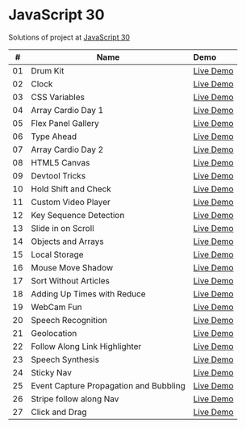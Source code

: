 # JavaScript 30

Solutions of project at [JavaScript 30](https://courses.wesbos.com/account/access/5fec20de3a75762422aab859/view/194130650)

|  #  | Name                                   | Demo                                                                                              |
| :-: | -------------------------------------- | :------------------------------------------------------------------------------------------------ |
| 01  | Drum Kit                               | [Live Demo](https://sarangwadode.github.io/javascript30/Drum-Kit/)                                |
| 02  | Clock                                  | [Live Demo](https://sarangwadode.github.io/javascript30/Clock/)                                   |
| 03  | CSS Variables                          | [Live Demo](https://sarangwadode.github.io/javascript30/CSS-Variables/)                           |
| 04  | Array Cardio Day 1                     | [Live Demo](https://sarangwadode.github.io/javascript30/Array-Cardio-Day-1/)                      |
| 05  | Flex Panel Gallery                     | [Live Demo](https://sarangwadode.github.io/javascript30/Flex-Panel-Gallery/)                      |
| 06  | Type Ahead                             | [Live Demo](https://sarangwadode.github.io/javascript30/Type-Ahead/)                              |
| 07  | Array Cardio Day 2                     | [Live Demo](https://sarangwadode.github.io/javascript30/Array-Cardio-Day-2/)                      |
| 08  | HTML5 Canvas                           | [Live Demo](https://sarangwadode.github.io/javascript30/FunWithHTML-Canvas/)                      |
| 09  | Devtool Tricks                         | [Live Demo](https://sarangwadode.github.io/javascript30/DevTools-Tricks/)                         |
| 10  | Hold Shift and Check                   | [Live Demo](https://sarangwadode.github.io/javascript30/Hold-Shift-Check/)                        |
| 11  | Custom Video Player                    | [Live Demo](https://sarangwadode.github.io/javascript30/Custom-Video-Player/)                     |
| 12  | Key Sequence Detection                 | [Live Demo](https://sarangwadode.github.io/javascript30/Key-Sequence-Detection/)                  |
| 13  | Slide in on Scroll                     | [Live Demo](https://sarangwadode.github.io/javascript30/slide-in-on-scroll/)                      |
| 14  | Objects and Arrays                     | [Live Demo](https://sarangwadode.github.io/javascript30/object-and-arrays/)                       |
| 15  | Local Storage                          | [Live Demo](https://sarangwadode.github.io/javascript30/localStorage)                             |
| 16  | Mouse Move Shadow                      | [Live Demo](https://sarangwadode.github.io/javascript30/mouse-move-shadow)                        |
| 17  | Sort Without Articles                  | [Live Demo](https://sarangwadode.github.io/javascript30/sort-without-articles/)                   |
| 18  | Adding Up Times with Reduce            | [Live Demo](https://sarangwadode.github.io/javascript30/adding-up-times-with-reduce/)             |
| 19  | WebCam Fun                             | [Live Demo](https://sarangwadode.github.io/javascript30/webcam-fun)                               |
| 20  | Speech Recognition                     | [Live Demo](https://sarangwadode.github.io/javascript30/speech-recognition)                       |
| 21  | Geolocation                            | [Live Demo](https://sarangwadode.github.io/javascript30/geolocation)                              |
| 22  | Follow Along Link Highlighter          | [Live Demo](https://sarangwadode.github.io/javascript30/follow-along-link-highlighter)            |
| 23  | Speech Synthesis                       | [Live Demo](https://sarangwadode.github.io/javascript30/speech-synthesis)                         |
| 24  | Sticky Nav                             | [Live Demo](https://sarangwadode.github.io/javascript30/sticky-nav)                               |
| 25  | Event Capture Propagation and Bubbling | [Live Demo](https://sarangwadode.github.io/javascript30/event-captured-propagation-bublling-once) |
| 26  | Stripe follow along Nav                | [Live Demo](https://sarangwadode.github.io/javascript30/stripe-follow-along-nav)                  |
| 27  | Click and Drag                         | [Live Demo](https://sarangwadode.github.io/javascript30/click-and-drag)                           |

